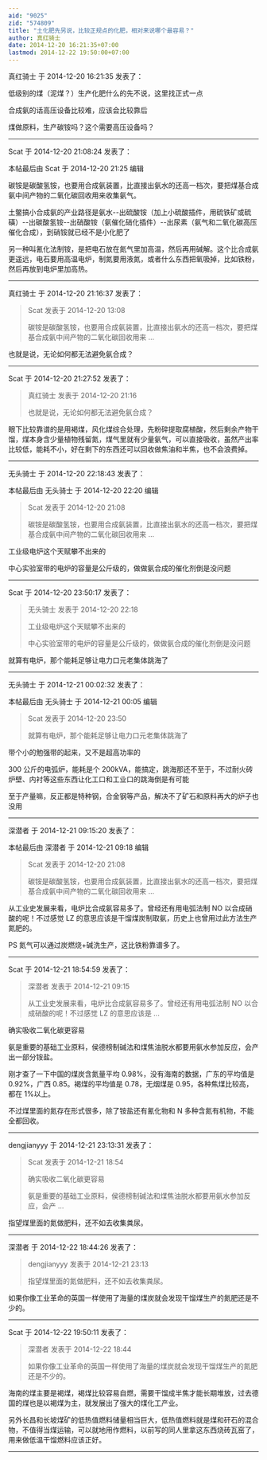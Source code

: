 ```yaml
---
aid: "9025"
zid: "574809"
title: "土化肥先另说，比较正规点的化肥，相对来说哪个最容易？"
author: 真红骑士
date: 2014-12-20 16:21:35+07:00
lastmod: 2014-12-22 19:50:00+07:00
---
```


真红骑士 于 2014-12-20 16:21:35 发表了：

低级别的煤（泥煤？）生产化肥什么的先不说，这里找正式一点

合成氨的话高压设备比较难，应该会比较靠后

煤做原料，生产碳铵吗？这个需要高压设备吗？

---

Scat 于 2014-12-20 21:08:24 发表了：

本帖最后由 Scat 于 2014-12-20 21:25 编辑

碳铵是碳酸氢铵，也要用合成氨装置，比直接出氨水的还高一档次，要把煤基合成氨中间产物的二氧化碳回收用来收集氨气。

土鳖搞小合成氨的产业路径是氨水--出硫酸铵（加上小硫酸插件，用硫铁矿或硫磺）--出碳酸氢铵--出硝酸铵（氨催化硝化插件）--出尿素（氨气和二氧化碳高压催化合成），到硝铵就已经不是小化肥了

另一种叫氰化法制铵，是把电石放在氮气里加高温，然后再用碱解。这个比合成氨更遥远，电石要用高温电炉，制氮要用液氮，或者什么东西把氧吸掉，比如铁粉，然后再放到电炉里加高热。

---

真红骑士 于 2014-12-20 21:16:37 发表了：

> Scat 发表于 2014-12-20 13:08
>
> 碳铵是碳酸氢铵，也要用合成氨装置，比直接出氨水的还高一档次，要把煤基合成氨中间产物的二氧化碳回收用来 ...

也就是说，无论如何都无法避免氨合成？

---

Scat 于 2014-12-20 21:27:52 发表了：

> 真红骑士 发表于 2014-12-20 21:16
>
> 也就是说，无论如何都无法避免氨合成？

眼下比较靠谱的是用褐煤，风化煤综合处理，先粉碎提取腐植酸，然后剩余产物干馏，煤本身含少量植物残留氮，煤气里就有少量氨气，可以直接吸收，虽然产出率比较低，能耗不小，好在剩下的东西还可以回收做焦油和半焦，也不会浪费掉。

---

无头骑士 于 2014-12-20 22:18:43 发表了：

本帖最后由 无头骑士 于 2014-12-20 22:20 编辑

> Scat 发表于 2014-12-20 21:08
>
> 碳铵是碳酸氢铵，也要用合成氨装置，比直接出氨水的还高一档次，要把煤基合成氨中间产物的二氧化碳回收用来 ...

工业级电炉这个天赋攀不出来的

中心实验室带的电炉的容量是公斤级的，做做氨合成的催化剂倒是没问题

---

Scat 于 2014-12-20 23:50:17 发表了：

> 无头骑士 发表于 2014-12-20 22:18
>
> 工业级电炉这个天赋攀不出来的
>
> 中心实验室带的电炉的容量是公斤级的，做做氨合成的催化剂倒是没问题

就算有电炉，那个能耗足够让电力口元老集体跳海了

---

无头骑士 于 2014-12-21 00:02:32 发表了：

本帖最后由 无头骑士 于 2014-12-21 00:05 编辑

> Scat 发表于 2014-12-20 23:50
>
> 就算有电炉，那个能耗足够让电力口元老集体跳海了

带个小的勉强带的起来，又不是超高功率的

300 公斤的电弧炉，能耗是个 200kVA，能搞定，跳海那还不至于，不过耐火砖炉壁、内衬等这些东西让化工口和工业口的跳海倒是有可能

至于产量嘛，反正都是特种钢，合金钢等产品，解决不了矿石和原料再大的炉子也没用

---

深潜者 于 2014-12-21 09:15:20 发表了：

本帖最后由 深潜者 于 2014-12-21 09:18 编辑

> Scat 发表于 2014-12-20 21:08
>
> 碳铵是碳酸氢铵，也要用合成氨装置，比直接出氨水的还高一档次，要把煤基合成氨中间产物的二氧化碳回收用来 ...

从工业史发展来看，电炉比合成氨容易多了。曾经还有用电弧法制 NO 以合成硝酸的呢！不过感觉 LZ 的意思应该是干馏煤炭制取氨，历史上也曾用过此方法生产氮肥的。

PS 氮气可以通过炭燃烧+碱洗生产，这比铁粉靠谱多了。

---

Scat 于 2014-12-21 18:54:59 发表了：

> 深潜者 发表于 2014-12-21 09:15
>
> 从工业史发展来看，电炉比合成氨容易多了。曾经还有用电弧法制 NO 以合成硝酸的呢！不过感觉 LZ 的意思应该是 ...

确实吸收二氧化碳更容易

氨是重要的基础工业原料，侯德榜制碱法和煤焦油脱水都要用氨水参加反应，会产出一部分铵盐。

刚才查了一下中国的煤炭含氮量平均 0.98%，没有海南的数据，广东的平均值是 0.92%，广西 0.85。褐煤的平均值是 0.78，无烟煤是 0.95，各种焦煤比较高，都在 1%以上。

不过煤里面的氮存在形式很多，除了铵盐还有氰化物和 N 多种含氮有机物，不能全都回收。

---

dengjianyyy 于 2014-12-21 23:13:31 发表了：

> Scat 发表于 2014-12-21 18:54
>
> 确实吸收二氧化碳更容易
>
> 氨是重要的基础工业原料，侯德榜制碱法和煤焦油脱水都要用氨水参加反应，会产 ...

指望煤里面的氮做肥料，还不如去收集粪尿。

---

深潜者 于 2014-12-22 18:44:26 发表了：

> dengjianyyy 发表于 2014-12-21 23:13
>
> 指望煤里面的氮做肥料，还不如去收集粪尿。

如果你像工业革命的英国一样使用了海量的煤炭就会发现干馏煤生产的氮肥还是不少的。

---

Scat 于 2014-12-22 19:50:11 发表了：

> 深潜者 发表于 2014-12-22 18:44
>
> 如果你像工业革命的英国一样使用了海量的煤炭就会发现干馏煤生产的氮肥还是不少的。

海南的煤主要是褐煤，褐煤比较容易自燃，需要干馏成半焦才能长期堆放，过去德国的煤也是以褐煤为主，就发展出了强大的煤化工产业。

另外长昌和长坡煤矿的低热值燃料储量相当巨大，低热值燃料就是煤和矸石的混合物，不值得当煤运输，可以就地用作燃料，以前写的同人里拿这东西烧砖瓦窑了，用来做低温干馏燃料应该正好。

---
